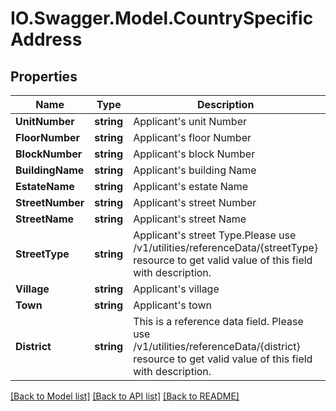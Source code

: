 # IO.Swagger.Model.CountrySpecificAddress
## Properties

Name | Type | Description | Notes
------------ | ------------- | ------------- | -------------
**UnitNumber** | **string** | Applicant&#x27;s unit Number | [optional] 
**FloorNumber** | **string** | Applicant&#x27;s floor Number | [optional] 
**BlockNumber** | **string** | Applicant&#x27;s block Number | [optional] 
**BuildingName** | **string** | Applicant&#x27;s building Name | [optional] 
**EstateName** | **string** | Applicant&#x27;s estate Name | [optional] 
**StreetNumber** | **string** | Applicant&#x27;s street Number | [optional] 
**StreetName** | **string** | Applicant&#x27;s street Name | [optional] 
**StreetType** | **string** | Applicant&#x27;s street Type.Please use /v1/utilities/referenceData/{streetType} resource to get valid value of this field with description. | [optional] 
**Village** | **string** | Applicant&#x27;s village | [optional] 
**Town** | **string** | Applicant&#x27;s town | [optional] 
**District** | **string** | This is a reference data field. Please use /v1/utilities/referenceData/{district} resource to get valid value of this field with description. | [optional] 

[[Back to Model list]](../README.md#documentation-for-models) [[Back to API list]](../README.md#documentation-for-api-endpoints) [[Back to README]](../README.md)

